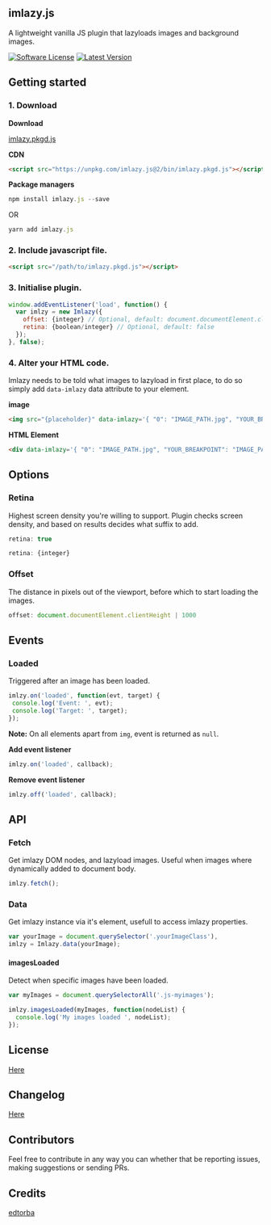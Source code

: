 ## imlazy.js
A lightweight vanilla JS plugin that lazyloads images and background images.

[![Software License](https://img.shields.io/badge/license-MIT-brightgreen.svg?style=flat-square)](LICENSE.md)
[![Latest Version](https://img.shields.io/github/release/edtorba/imlazy.js.svg?style=flat-square)](https://github.com/edtorba/imlazy.js/releases)

## Getting started

### 1. Download
**Download**

[imlazy.pkgd.js](https://unpkg.com/imlazy.js@2/bin/imlazy.pkgd.js)

**CDN**

```html
<script src="https://unpkg.com/imlazy.js@2/bin/imlazy.pkgd.js"></script>
```

**Package managers**

```js
npm install imlazy.js --save
```

OR

```js
yarn add imlazy.js
```

### 2. Include javascript file.

```html
<script src="/path/to/imlazy.pkgd.js"></script>
```

### 3. Initialise plugin.

```js
window.addEventListener('load', function() {
  var imlzy = new Imlazy({
    offset: {integer} // Optional, default: document.documentElement.clientHeight
    retina: {boolean/integer} // Optional, default: false
  });
}, false);
```

### 4. Alter your HTML code.
Imlazy needs to be told what images to lazyload in first place, to do so simply add `data-imlazy` data attribute to your element.

**image**

```html
<img src="{placeholder}" data-imlazy='{ "0": "IMAGE_PATH.jpg", "YOUR_BREAKPOINT": "IMAGE_PATH.jpg", "900": "IMAGE_PATH.JPG" }' />
```

**HTML Element**
```html
<div data-imlazy='{ "0": "IMAGE_PATH.jpg", "YOUR_BREAKPOINT": "IMAGE_PATH.png" }'></div>
```

## Options

### Retina
Highest screen density you're willing to support. Plugin checks screen density, and based on results decides what suffix to add.

```js
retina: true
```
```js
retina: {integer}
```

### Offset
The distance in pixels out of the viewport, before which to start loading the images.

```js
offset: document.documentElement.clientHeight | 1000
```

## Events

### Loaded
Triggered after an image has been loaded.

```js
imlzy.on('loaded', function(evt, target) {
 console.log('Event: ', evt);
 console.log('Target: ', target);
});
```

**Note:** On all elements apart from `img`, event is returned as `null`.

**Add event listener**
```js
imlzy.on('loaded', callback);
```

**Remove event listener**
```js
imlzy.off('loaded', callback);
```

## API

### Fetch
Get imlazy DOM nodes, and lazyload images. Useful when images where dynamically added to document body.

```js
imlzy.fetch();
```

### Data
Get imlazy instance via it's element, usefull to access imlazy properties.

```js
var yourImage = document.querySelector('.yourImageClass'),
imlzy = Imlazy.data(yourImage);
```

#### imagesLoaded
Detect when specific images have been loaded.

```js
var myImages = document.querySelectorAll('.js-myimages');

imlzy.imagesLoaded(myImages, function(nodeList) {
  console.log('My images loaded ', nodeList);
});
```

## License
[Here](LICENSE)

## Changelog
[Here](CHANGELOG.md)

## Contributors
Feel free to contribute in any way you can whether that be reporting issues, making suggestions or sending PRs.

## Credits
[edtorba](https://github.com/edtorba)
